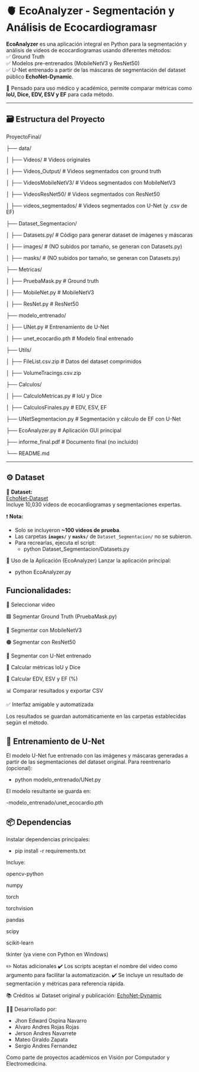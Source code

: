 # 🫀 EcoAnalyzer - Segmentación y Análisis de Ecocardiogramasr

**EcoAnalyzer** es una aplicación integral en Python para la segmentación y análisis de videos de ecocardiogramas usando diferentes métodos:  
✅ Ground Truth  
✅ Modelos pre-entrenados (MobileNetV3 y ResNet50)  
✅ U-Net entrenado a partir de las máscaras de segmentación del dataset público **EchoNet-Dynamic**.

🔬 Pensado para uso médico y académico, permite comparar métricas como **IoU, Dice, EDV, ESV y EF** para cada método.

---

## 🗃️ Estructura del Proyecto

ProyectoFinal/

├── data/

│ ├── Videos/ # Videos originales

│ ├── Videos_Output/ # Videos segmentados con ground truth

│ ├── VideosMobileNetV3/ # Videos segmentados con MobileNetV3

│ ├── VideosResNet50/ # Videos segmentados con ResNet50

│ ├── videos_segmentados/ # Videos segmentados con U-Net (y .csv de EF)

├── Dataset_Segmentacion/

│ ├── Datasets.py/ # Código para generar dataset de imágenes y máscaras

│ ├── images/ # (NO subidos por tamaño, se generan con Datasets.py)

│ ├── masks/ # (NO subidos por tamaño, se generan con Datasets.py)

├── Metricas/

│ ├── PruebaMask.py # Ground truth

│ ├── MobileNet.py # MobileNetV3

│ ├── ResNet.py # ResNet50

├── modelo_entrenado/

│ ├── UNet.py # Entrenamiento de U-Net

│ ├── unet_ecocardio.pth # Modelo final entrenado

├── Utils/

│ ├── FileList.csv.zip # Datos del dataset comprimidos

│ ├── VolumeTracings.csv.zip

├── Calculos/

│ ├── CalculoMetricas.py # IoU y Dice

│ ├── CalculosFinales.py # EDV, ESV, EF

├── UNetSegmentacion.py # Segmentación y cálculo de EF con U-Net

├── EcoAnalyzer.py # Aplicación GUI principal

├── informe_final.pdf # Documento final (no incluido)

└── README.md

---

## ⚙️ Dataset

🔗 **Dataset:**  
[EchoNet-Dataset](https://stanfordaimi.azurewebsites.net/datasets/834e1cd1-92f7-4268-9daa-d359198b310a)  
Incluye 10,030 videos de ecocardiogramas y segmentaciones expertas.

❗ **Nota:**  
- Solo se incluyeron **~100 videos de prueba**.  
- Las carpetas **`images/`** y **`masks/`** de `Dataset_Segmentacion/` no se subieron.  
- Para recrearlas, ejecuta el script:
    - python Dataset_Segmentacion/Datasets.py

🚀 Uso de la Aplicación (EcoAnalyzer)
Lanzar la aplicación principal:

- python EcoAnalyzer.py

## Funcionalidades:

📁 Seleccionar video

🟩 Segmentar Ground Truth (PruebaMask.py)

🔵 Segmentar con MobileNetV3

🟠 Segmentar con ResNet50

🔴 Segmentar con U-Net entrenado

🧮 Calcular métricas IoU y Dice

💉 Calcular EDV, ESV y EF (%)

📊 Comparar resultados y exportar CSV

✅ Interfaz amigable y automatizada

Los resultados se guardan automáticamente en las carpetas establecidas según el método.

## 🧠 Entrenamiento de U-Net
El modelo U-Net fue entrenado con las imágenes y máscaras generadas a partir de las segmentaciones del dataset original.
Para reentrenarlo (opcional):

- python modelo_entrenado/UNet.py

El modelo resultante se guarda en:

-modelo_entrenado/unet_ecocardio.pth

## 📦 Dependencias
Instalar dependencias principales:

- pip install -r requirements.txt

Incluye:

opencv-python

numpy

torch

torchvision

pandas

scipy

scikit-learn

tkinter (ya viene con Python en Windows)

✏️ Notas adicionales
✔️ Los scripts aceptan el nombre del video como argumento para facilitar la automatización.
✔️ Se incluye un resultado de segmentación y métricas para referencia rápida.

📚 Créditos
📊 Dataset original y publicación:
[EchoNet-Dynamic](echonet.github.io/dynamic/)

👨‍💻 Desarrollado por:

 - Jhon Edward Ospina Navarro
 - Alvaro Andres Rojas Rojas
 - Jerson Andres Navarrete
 - Mateo Giraldo Zapata
 - Sergio Andres Fernandez

Como parte de proyectos académicos en Visión por Computador y Electromedicina.
